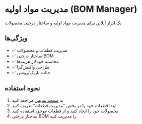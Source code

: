 # مدیریت مواد اولیه (BOM Manager)

یک ابزار آنلاین برای مدیریت مواد اولیه و ساختار درختی محصولات

## ویژگی‌ها

- ✅ مدیریت قطعات و محصولات
- ✅ ساختار درختی BOM
- ✅ محاسبه خودکار هزینه‌ها
- ✅ طراحی واکنش‌گرا
- ✅ حالت تاریک/روشن


## نحوه استفاده

1. به [صفحه نمایش](https://alirezanouri.github.io/bom-manager) مراجعه کنید
2. ابتدا قطعات خود را در بخش "مدیریت قطعات" تعریف کنید
3. محصولات خود را ایجاد کنید و از قطعات موجود استفاده کنید
4. ساختار درختی BOM را مدیریت کنید

